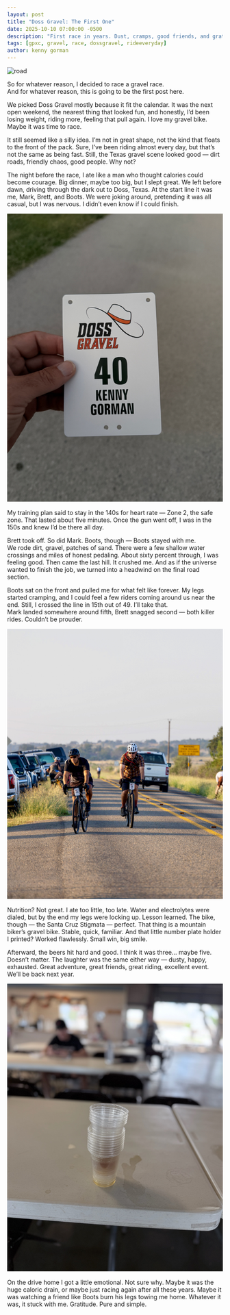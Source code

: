 ```yaml
---
layout: post
title: "Doss Gravel: The First One"
date: 2025-10-10 07:00:00 -0500
description: "First race in years. Dust, cramps, good friends, and gratitude."
tags: [gpxc, gravel, race, dossgravel, rideeveryday]
author: kenny gorman
---
```


![road](/assets/images/dos_gravel_road.jpg)

So for whatever reason, I decided to race a gravel race.  
And for whatever reason, this is going to be the first post here.

We picked Doss Gravel mostly because it fit the calendar. It was the next open weekend, the nearest thing that looked fun, and honestly, I’d been losing weight, riding more, feeling that pull again. I love my gravel bike. Maybe it was time to race.

It still seemed like a silly idea. I’m not in great shape, not the kind that floats to the front of the pack. Sure, I’ve been riding almost every day, but that’s not the same as being fast. Still, the Texas gravel scene looked good — dirt roads, friendly chaos, good people. Why not?

The night before the race, I ate like a man who thought calories could become courage. Big dinner, maybe too big, but I slept great. We left before dawn, driving through the dark out to Doss, Texas. At the start line it was me, Mark, Brett, and Boots. We were joking around, pretending it was all casual, but I was nervous. I didn’t even know if I could finish.  

![number_plate](/assets/images/dos_gravel_number_plate.jpg)

My training plan said to stay in the 140s for heart rate — Zone 2, the safe zone. That lasted about five minutes. Once the gun went off, I was in the 150s and knew I’d be there all day.

Brett took off. So did Mark. Boots, though — Boots stayed with me.  
We rode dirt, gravel, patches of sand. There were a few shallow water crossings and miles of honest pedaling. About sixty percent through, I was feeling good. Then came the last hill. It crushed me. And as if the universe wanted to finish the job, we turned into a headwind on the final road section.

Boots sat on the front and pulled me for what felt like forever. My legs started cramping, and I could feel a few riders coming around us near the end. Still, I crossed the line in 15th out of 49. I’ll take that.  
Mark landed somewhere around fifth, Brett snagged second — both killer rides. Couldn’t be prouder.

![bikes](/assets/images/dos_gravel_kg_mark.jpg)

Nutrition? Not great. I ate too little, too late. Water and electrolytes were dialed, but by the end my legs were locking up. Lesson learned. The bike, though — the Santa Cruz Stigmata — perfect. That thing is a mountain biker’s gravel bike. Stable, quick, familiar. And that little number plate holder I printed? Worked flawlessly. Small win, big smile.

Afterward, the beers hit hard and good. I think it was three… maybe five. Doesn’t matter. The laughter was the same either way — dusty, happy, exhausted. Great adventure, great friends, great riding, excellent event. We’ll be back next year.

![beer](/assets/images/dos_gravel_beer.jpg)

On the drive home I got a little emotional. Not sure why. Maybe it was the huge caloric drain, or maybe just racing again after all these years. Maybe it was watching a friend like Boots burn his legs towing me home. Whatever it was, it stuck with me. Gratitude. Pure and simple.